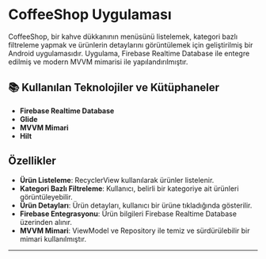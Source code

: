 # CoffeeShop Uygulaması

CoffeeShop, bir kahve dükkanının menüsünü listelemek, kategori bazlı filtreleme yapmak ve ürünlerin detaylarını görüntülemek için geliştirilmiş bir Android uygulamasıdır. Uygulama, Firebase Realtime Database ile entegre edilmiş ve modern MVVM mimarisi ile yapılandırılmıştır.

## 📚 Kullanılan Teknolojiler ve Kütüphaneler
- **Firebase Realtime Database**
- **Glide**
- **MVVM Mimari**
- **Hilt**

## Özellikler
- **Ürün Listeleme**: RecyclerView kullanılarak ürünler listelenir.
- **Kategori Bazlı Filtreleme**: Kullanıcı, belirli bir kategoriye ait ürünleri görüntüleyebilir.
- **Ürün Detayları**: Ürün detayları, kullanıcı bir ürüne tıkladığında gösterilir.
- **Firebase Entegrasyonu**: Ürün bilgileri Firebase Realtime Database üzerinden alınır.
- **MVVM Mimari**: ViewModel ve Repository ile temiz ve sürdürülebilir bir mimari kullanılmıştır.

---
